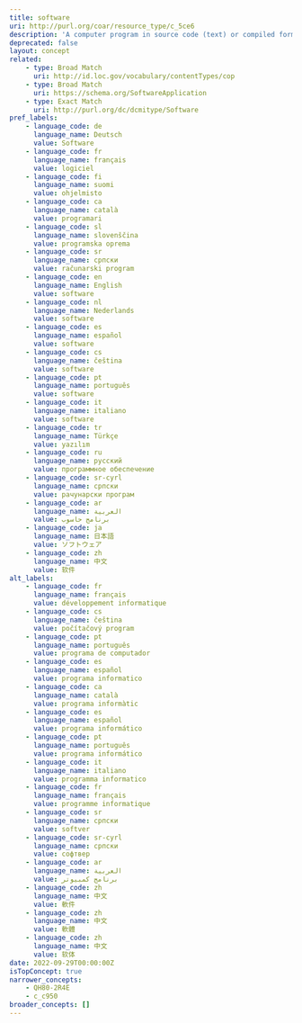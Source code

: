 ```yaml
---
title: software
uri: http://purl.org/coar/resource_type/c_5ce6
description: 'A computer program in source code (text) or compiled form. [Source: http://purl.org/dc/dcmitype/Software]'
deprecated: false
layout: concept
related:
    - type: Broad Match
      uri: http://id.loc.gov/vocabulary/contentTypes/cop
    - type: Broad Match
      uri: https://schema.org/SoftwareApplication
    - type: Exact Match
      uri: http://purl.org/dc/dcmitype/Software
pref_labels:
    - language_code: de
      language_name: Deutsch
      value: Software
    - language_code: fr
      language_name: français
      value: logiciel
    - language_code: fi
      language_name: suomi
      value: ohjelmisto
    - language_code: ca
      language_name: català
      value: programari
    - language_code: sl
      language_name: slovenščina
      value: programska oprema
    - language_code: sr
      language_name: српски
      value: računarski program
    - language_code: en
      language_name: English
      value: software
    - language_code: nl
      language_name: Nederlands
      value: software
    - language_code: es
      language_name: español
      value: software
    - language_code: cs
      language_name: čeština
      value: software
    - language_code: pt
      language_name: português
      value: software
    - language_code: it
      language_name: italiano
      value: software
    - language_code: tr
      language_name: Türkçe
      value: yazılım
    - language_code: ru
      language_name: русский
      value: программное обеспечение
    - language_code: sr-cyrl
      language_name: српски
      value: рачунарски програм
    - language_code: ar
      language_name: العربية
      value: برنامج حاسوب
    - language_code: ja
      language_name: 日本語
      value: ソフトウェア
    - language_code: zh
      language_name: 中文
      value: 软件
alt_labels:
    - language_code: fr
      language_name: français
      value: développement informatique
    - language_code: cs
      language_name: čeština
      value: počítačový program
    - language_code: pt
      language_name: português
      value: programa de computador
    - language_code: es
      language_name: español
      value: programa informatico
    - language_code: ca
      language_name: català
      value: programa informàtic
    - language_code: es
      language_name: español
      value: programa informático
    - language_code: pt
      language_name: português
      value: programa informático
    - language_code: it
      language_name: italiano
      value: programma informatico
    - language_code: fr
      language_name: français
      value: programme informatique
    - language_code: sr
      language_name: српски
      value: softver
    - language_code: sr-cyrl
      language_name: српски
      value: софтвер
    - language_code: ar
      language_name: العربية
      value: برنامج كمبيوتر
    - language_code: zh
      language_name: 中文
      value: 軟件
    - language_code: zh
      language_name: 中文
      value: 軟體
    - language_code: zh
      language_name: 中文
      value: 软体
date: 2022-09-29T00:00:00Z
isTopConcept: true
narrower_concepts:
    - QH80-2R4E
    - c_c950
broader_concepts: []
---
```



